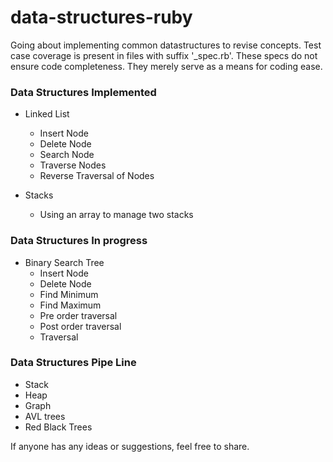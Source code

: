 data-structures-ruby
====================

Going about implementing common datastructures to revise concepts. Test case coverage is present in files with suffix '_spec.rb'. These specs do not ensure code completeness. They merely serve as a means for coding ease. 

### Data Structures Implemented
 * Linked List
   - Insert Node
   - Delete Node
   - Search Node
   - Traverse Nodes
   - Reverse Traversal of Nodes

  * Stacks
    - Using an array to manage two stacks


  ### Data Structures In progress
 * Binary Search Tree
   - Insert Node
   - Delete Node
   - Find Minimum
   - Find Maximum
   - Pre order traversal
   - Post order traversal
   - Traversal

### Data Structures Pipe Line
 * Stack
 * Heap
 * Graph
 * AVL trees
 * Red Black Trees
 

If anyone has any ideas or suggestions, feel free to share.

